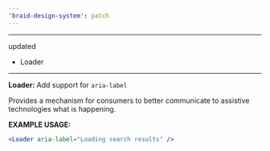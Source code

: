 ```yaml
---
'braid-design-system': patch
---
```


---
updated
  - Loader
---

**Loader:** Add support for `aria-label`

Provides a mechanism for consumers to better communicate to assistive technologies what is happening.

**EXAMPLE USAGE:**
```jsx
<Loader aria-label="Loading search results" />
```
